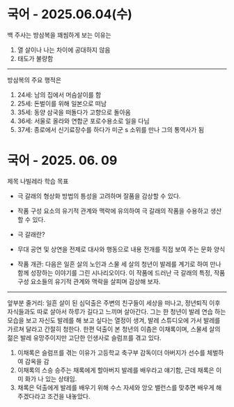 # 국어 - 2025.06.04(수)
백 주사는 방삼복을 꽤씸하게 보는 이유는
1. 열 살이나 나는 차이에 공대하지 않음
2. 태도가 불량함
---
방삼복의 주요 행적은<br>
1. 24세: 남의 집에서 머슴살이를 함
1. 25세: 돈벌이를 위해 일본으로 떠남
1. 35세: 동양 삼국을 떠돌다가 고향으로 돌아옴
1. 36세: 서울로 올라와 연합군 포로수용소로 일을 다님
1. 37세: 종로에서 신기료장수를 하다가 미군 s 소위를 만나 그의 통역사가 됨
# 국어 - 2025. 06. 09
제목 나빌레라 학습 목표
* 극 갈래의 형상화 방법의 틍성을 고려하며 잘품을 감상할 수 있다.

* 작품 구성 요소의 유기적 관계와 맥락에 유의하여 극 갈래의 작품을 수용하고 생산할 수 있다.

* 극 갈래란?

* 무대 공연 및 상연을 전제로 대사와 행동으로 내용 전개를 직접 보여 주는 문화 양식


* 작품 개관: 다음은 일흔 살의 노인과 스물 세 살의 청년이 발레를 계기로 하여 만나 함께 성장하는 이야기를 그린 시나리오이다. 이 작품에 드러난 극 갈래의 특정, 작품 구성 요소들의 유기적 관계와 맥락을 살피며 감상해 보자.
---
앞부분 줄거리: 일흔 살이 된 심덕출은 주변의 친구들이 세상을 떠나고, 정년퇴직 이후 자식들과도 따로 살아서 하루가 길다고 느끼며 살아간다. 그는 한 청년이 발레 연습 하는 모습을 보고 자신도 발레를 해 보고 싶다는 열정이 생겨, 발레 스튜디오에 가서 발레를 가르쳐 달라고 간절히 청한다. 한편 덕출이 본 청년의 이츰은 이채록이며, 스물세 살의 젊은 발레 유망주이지만 고단한 인생사로 슬럼프를 겪고 있다.<br>
1. 이채록은 슬럼프를 겪는 이유가 고등학교 축구부 감독이더 아버지가 선수를 체벌하여 감옥을 감
2. 이채록의 스승 승주는 채록에게 할아버지 발레를 배우라고 얘기함, 근데 채록은 이미 화가 나 있는 상태임.
3. 채록은 덕출에게 발레를 배우기 위해 수스 자세와 앙오 밸런스를 맞추면 배우게 해주겠다라고 조건을 내놓았다.